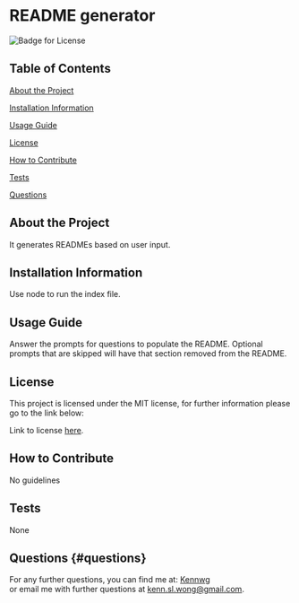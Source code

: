 

# README generator  

![Badge for License](https://img.shields.io/badge/license-MIT-green)



## Table of Contents
  
  
[About the Project](#about-the-project)  
    
[Installation Information](#installation-information)  
    
[Usage Guide](#usage-guide)  
    
[License](#license)  
    
[How to Contribute](#how-to-contribute)  
    
[Tests](#tests)  
    
[Questions](#questions)  
  

## About the Project

It generates READMEs based on user input.

    

## Installation Information

Use node to run the index file.

    

## Usage Guide

Answer the prompts for questions to populate the README.  Optional prompts that are skipped will have that section removed from the README.

    

## License

This project is licensed under the MIT license, for further information please go to the link below:   
    

Link to license [here](./dist/license.txt).  
    

## How to Contribute

No guidelines

    

## Tests

None
    

## Questions {#questions}

For any further questions, you can find me at: [Kennwg](https://github.com/Kennwg)  
or email me with further questions at kenn.sl.wong@gmail.com.

